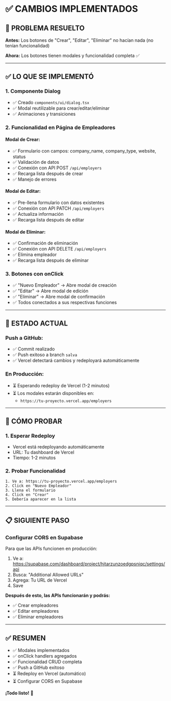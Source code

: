 # ✅ CAMBIOS IMPLEMENTADOS

## 🎯 PROBLEMA RESUELTO

**Antes:** Los botones de "Crear", "Editar", "Eliminar" no hacían nada (no tenían funcionalidad)

**Ahora:** Los botones tienen modales y funcionalidad completa ✅

---

## ✅ LO QUE SE IMPLEMENTÓ

### 1. Componente Dialog

- ✅ Creado `components/ui/dialog.tsx`
- ✅ Modal reutilizable para crear/editar/eliminar
- ✅ Animaciones y transiciones

### 2. Funcionalidad en Página de Empleadores

#### Modal de Crear:

- ✅ Formulario con campos: company_name, company_type, website, status
- ✅ Validación de datos
- ✅ Conexión con API POST `/api/employers`
- ✅ Recarga lista después de crear
- ✅ Manejo de errores

#### Modal de Editar:

- ✅ Pre-llena formulario con datos existentes
- ✅ Conexión con API PATCH `/api/employers`
- ✅ Actualiza información
- ✅ Recarga lista después de editar

#### Modal de Eliminar:

- ✅ Confirmación de eliminación
- ✅ Conexión con API DELETE `/api/employers`
- ✅ Elimina empleador
- ✅ Recarga lista después de eliminar

### 3. Botones con onClick

- ✅ "Nuevo Empleador" → Abre modal de creación
- ✅ "Editar" → Abre modal de edición
- ✅ "Eliminar" → Abre modal de confirmación
- ✅ Todos conectados a sus respectivas funciones

---

## 🚀 ESTADO ACTUAL

### Push a GitHub:

- ✅ Commit realizado
- ✅ Push exitoso a branch `salva`
- ✅ Vercel detectará cambios y redeployará automáticamente

### En Producción:

- ⏳ Esperando redeploy de Vercel (1-2 minutos)
- ⏳ Los modales estarán disponibles en:
  - `https://tu-proyecto.vercel.app/employers`

---

## 🎯 CÓMO PROBAR

### 1. Esperar Redeploy

- Vercel está redeployando automáticamente
- URL: Tu dashboard de Vercel
- Tiempo: 1-2 minutos

### 2. Probar Funcionalidad

```
1. Ve a: https://tu-proyecto.vercel.app/employers
2. Click en "Nuevo Empleador"
3. Llena el formulario
4. Click en "Crear"
5. Debería aparecer en la lista
```

---

## 📋 SIGUIENTE PASO

### Configurar CORS en Supabase

Para que las APIs funcionen en producción:

1. Ve a: https://supabase.com/dashboard/project/hjtarzunzoedgpsniqc/settings/api
2. Busca: "Additional Allowed URLs"
3. Agrega: Tu URL de Vercel
4. Save

**Después de esto, las APIs funcionarán y podrás:**

- ✅ Crear empleadores
- ✅ Editar empleadores
- ✅ Eliminar empleadores

---

## ✅ RESUMEN

- ✅ Modales implementados
- ✅ onClick handlers agregados
- ✅ Funcionalidad CRUD completa
- ✅ Push a GitHub exitoso
- ⏳ Redeploy en Vercel (automático)
- ⏳ Configurar CORS en Supabase

**¡Todo listo!** 🚀
